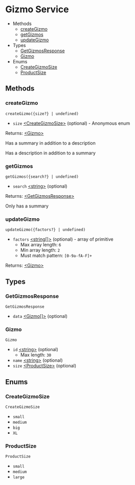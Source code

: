 <!--
This code was generated by @basketry/typescript-docs@{{version}}

Changes to this file may cause incorrect behavior and will be lost if
the code is regenerated.

To make changes to the contents of this file:
1. Edit source/path.ext
2. Run the Basketry CLI

About Basketry: https://basketry.io
About @basketry/typescript-docs: https://github.com/basketry/typescript-docs#readme
--->

# Gizmo Service

- Methods
  - [createGizmo](#creategizmo)
  - [getGizmos](#getgizmos)
  - [updateGizmo](#updategizmo)
- Types
  - [GetGizmosResponse](#getgizmosresponse)
  - [Gizmo](#gizmo)
- Enums
  - [CreateGizmoSize](#creategizmosize)
  - [ProductSize](#productsize)

## Methods

### createGizmo

`createGizmo({size?} | undefined)`

- `size` [&lt;CreateGizmoSize&gt;](#creategizmosize) (optional) - Anonymous enum

Returns: [&lt;Gizmo&gt;](#gizmo)

Has a summary in addition to a description

Has a description in addition to a summary

### getGizmos

`getGizmos({search?} | undefined)`

- `search` [&lt;string&gt;](https://developer.mozilla.org/en-US/docs/Web/JavaScript/Data_structures#string_type) (optional)

Returns: [&lt;GetGizmosResponse&gt;](#getgizmosresponse)

Only has a summary

### updateGizmo

`updateGizmo({factors?} | undefined)`

- `factors` [&lt;string[]&gt;](https://developer.mozilla.org/en-US/docs/Web/JavaScript/Data_structures#string_type) (optional) - array of primitive
  - Max array length: `6`
  - Min array length: `2`
  - Must match pattern: `[0-9a-fA-F]+`

Returns: [&lt;Gizmo&gt;](#gizmo)

## Types

### GetGizmosResponse

`GetGizmosResponse`

- `data` [&lt;Gizmo[]&gt;](#gizmo) (optional)

### Gizmo

`Gizmo`

- `id` [&lt;string&gt;](https://developer.mozilla.org/en-US/docs/Web/JavaScript/Data_structures#string_type) (optional)
  - Max length: `30`
- `name` [&lt;string&gt;](https://developer.mozilla.org/en-US/docs/Web/JavaScript/Data_structures#string_type) (optional)
- `size` [&lt;ProductSize&gt;](#productsize) (optional)

## Enums

### CreateGizmoSize

`CreateGizmoSize`

- `small`
- `medium`
- `big`
- `XL`

### ProductSize

`ProductSize`

- `small`
- `medium`
- `large`
